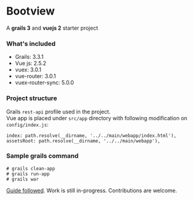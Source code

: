 # Bootview
A **grails 3** and **vuejs 2** starter project
### What's included
* Grails: 3.3.1
* Vue js: 2.5.2
* vuex: 3.0.1
* vue-router: 3.0.1
* vuex-router-sync: 5.0.0
### Project structure
Grails `rest-api` profile used in the project.<br>
Vue app is placed under `src/app` directory with following modification on `config/index.js`:
```
index: path.resolve(__dirname, '../../main/webapp/index.html'),
assetsRoot: path.resolve(__dirname, '../../main/webapp'),
```
### Sample grails command
```
# grails clean-app
# grails run-app
# grails war
```
[Guide followed](http://guides.grails.org/angular2-combined/guide/index.html). Work is still in-progress. Contributions are welcome.